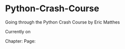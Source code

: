 # Python-Crash-Course
Going through the Python Crash Course by Eric Matthes


Currently on 

Chapter: 
Page:
